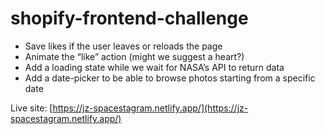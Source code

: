 # shopify-frontend-challenge

- Save likes if the user leaves or reloads the page
- Animate the “like” action (might we suggest a heart?)
- Add a loading state while we wait for NASA’s API to return data
- Add a date-picker to be able to browse photos starting from a specific date

Live site: [https://jz-spacestagram.netlify.app/](https://jz-spacestagram.netlify.app/)
